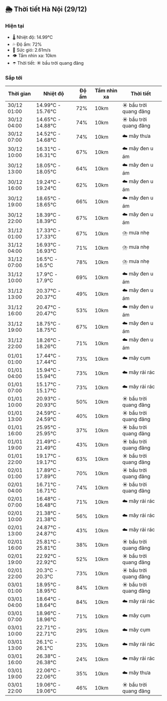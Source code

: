 ## 🌦️ Thời tiết Hà Nội (29/12)

### Hiện tại

- 🌡️ Nhiệt độ: 14.99℃
- 💦 Độ ẩm: 72%
- 💨 Sức gió: 2.61m/s
- 👁️ Tầm nhìn xa: 10km
- ☂️ Thời tiết: ☀️ bầu trời quang đãng

### Sắp tới

| Thời gian | Nhiệt độ | Độ ẩm | Tầm nhìn xa | Thời tiết |
| --- | --- | --- | --- | --- |
| 30/12 01:00 | 14.99℃ - 15.76℃ | 72% | 10km | ☀️ bầu trời quang đãng |
| 30/12 04:00 | 14.65℃ - 14.88℃ | 74% | 10km | ☀️ bầu trời quang đãng |
| 30/12 07:00 | 14.52℃ - 14.68℃ | 74% | 10km | ☁️ mây thưa |
| 30/12 10:00 | 16.31℃ - 16.31℃ | 67% | 10km | ☁️ mây đen u ám |
| 30/12 13:00 | 18.05℃ - 18.05℃ | 64% | 10km | ☁️ mây đen u ám |
| 30/12 16:00 | 19.24℃ - 19.24℃ | 62% | 10km | ☁️ mây đen u ám |
| 30/12 19:00 | 18.65℃ - 18.65℃ | 66% | 10km | ☁️ mây đen u ám |
| 30/12 22:00 | 18.39℃ - 18.39℃ | 67% | 10km | ☁️ mây đen u ám |
| 31/12 01:00 | 17.33℃ - 17.33℃ | 67% | 10km | ⛈️ mưa nhẹ |
| 31/12 04:00 | 16.93℃ - 16.93℃ | 71% | 10km | ⛈️ mưa nhẹ |
| 31/12 07:00 | 16.5℃ - 16.5℃ | 78% | 10km | ⛈️ mưa nhẹ |
| 31/12 10:00 | 17.9℃ - 17.9℃ | 69% | 10km | ☁️ mây đen u ám |
| 31/12 13:00 | 20.37℃ - 20.37℃ | 49% | 10km | ☁️ mây đen u ám |
| 31/12 16:00 | 20.47℃ - 20.47℃ | 53% | 10km | ☁️ mây đen u ám |
| 31/12 19:00 | 18.75℃ - 18.75℃ | 67% | 10km | ☁️ mây đen u ám |
| 31/12 22:00 | 18.26℃ - 18.26℃ | 71% | 10km | ☁️ mây đen u ám |
| 01/01 01:00 | 17.44℃ - 17.44℃ | 73% | 10km | ☁️ mây cụm |
| 01/01 04:00 | 15.94℃ - 15.94℃ | 73% | 10km | ☁️ mây rải rác |
| 01/01 07:00 | 15.17℃ - 15.17℃ | 73% | 10km | ☁️ mây rải rác |
| 01/01 10:00 | 20.93℃ - 20.93℃ | 50% | 10km | ☀️ bầu trời quang đãng |
| 01/01 13:00 | 24.59℃ - 24.59℃ | 40% | 10km | ☀️ bầu trời quang đãng |
| 01/01 16:00 | 25.95℃ - 25.95℃ | 37% | 10km | ☀️ bầu trời quang đãng |
| 01/01 19:00 | 21.49℃ - 21.49℃ | 43% | 10km | ☀️ bầu trời quang đãng |
| 01/01 22:00 | 19.17℃ - 19.17℃ | 63% | 10km | ☀️ bầu trời quang đãng |
| 02/01 01:00 | 17.89℃ - 17.89℃ | 70% | 10km | ☀️ bầu trời quang đãng |
| 02/01 04:00 | 16.71℃ - 16.71℃ | 74% | 10km | ☀️ bầu trời quang đãng |
| 02/01 07:00 | 16.48℃ - 16.48℃ | 71% | 10km | ☁️ mây rải rác |
| 02/01 10:00 | 21.38℃ - 21.38℃ | 56% | 10km | ☁️ mây rải rác |
| 02/01 13:00 | 24.87℃ - 24.87℃ | 43% | 10km | ☁️ mây rải rác |
| 02/01 16:00 | 25.81℃ - 25.81℃ | 38% | 10km | ☀️ bầu trời quang đãng |
| 02/01 19:00 | 22.92℃ - 22.92℃ | 52% | 10km | ☀️ bầu trời quang đãng |
| 02/01 22:00 | 20.3℃ - 20.3℃ | 73% | 10km | ☀️ bầu trời quang đãng |
| 03/01 01:00 | 18.95℃ - 18.95℃ | 84% | 10km | ☀️ bầu trời quang đãng |
| 03/01 04:00 | 18.64℃ - 18.64℃ | 84% | 10km | ☁️ mây rải rác |
| 03/01 07:00 | 18.96℃ - 18.96℃ | 71% | 10km | ☁️ mây cụm |
| 03/01 10:00 | 22.71℃ - 22.71℃ | 29% | 10km | ☁️ mây cụm |
| 03/01 13:00 | 26.1℃ - 26.1℃ | 23% | 10km | ☁️ mây rải rác |
| 03/01 16:00 | 26.38℃ - 26.38℃ | 24% | 10km | ☁️ mây rải rác |
| 03/01 19:00 | 22.06℃ - 22.06℃ | 35% | 10km | ☁️ mây thưa |
| 03/01 22:00 | 19.06℃ - 19.06℃ | 46% | 10km | ☀️ bầu trời quang đãng |
